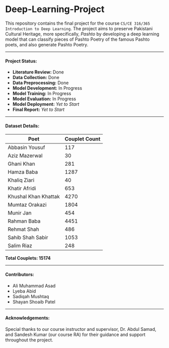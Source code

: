 # Deep-Learning-Project

This repository contains the final project for the course `CS/CE 316/365 Introduction to Deep Learning`. The project aims to preserve Pakistani Cultural Heritage, more specifically, _Pashto_ by developing a deep learning model that can classify pieces of Pashto Poetry of the famous Pashto poets, and also generate Pashto Poetry. 

---
#### Project Status:

- **Literature Review:** Done
- **Data Collection:** Done
- **Data Preprocessing:** Done
- **Model Development:** In Progress
- **Model Training:** In Progress
- **Model Evaluation:** In Progress
- **Model Deployment:** _Yet to Start_
- **Final Report:** _Yet to Start_

<!-- ---

#### Work Files

- [Collective OneDrive Link](https://habibuniversity-my.sharepoint.com/:f:/g/personal/aa07190_st_habib_edu_pk/EtjCMZRVWSZCn8NPJaJlWHIBHCCG6ym_-mj_Ph6HSP7f_w?e=5hyTu5)
- [Literature Sources Document](https://habibuniversity-my.sharepoint.com/:w:/r/personal/aa07190_st_habib_edu_pk/_layouts/15/Doc.aspx?sourcedoc=%7BF8F97C43-E2C4-4557-AB8C-698C9C07E2F9%7D&file=Literature%20Review%20-%20Compilation.docx&action=default&mobileredirect=true)
- [List of Pashto Poets](https://habibuniversity-my.sharepoint.com/:w:/r/personal/aa07190_st_habib_edu_pk/_layouts/15/Doc.aspx?sourcedoc=%7BFE9264B8-4A6C-47AA-BB06-115A401B9981%7D&file=Pashto%20Poets.docx&action=default&mobileredirect=true) -->

---
#### Dataset Details:

| **Poet** | **Couplet Count** |
| --- | --- |
| Abbasin Yousuf | 117 |
| Aziz Mazerwal | 30 |
| Ghani Khan | 281 |
| Hamza Baba | 1287 |
| Khaliq Ziari | 40 |
| Khatir Afridi | 653 |
| Khushal Khan Khattak | 4270 |
| Mumtaz Orakazi | 1804 |
| Munir Jan | 454 |
| Rahman Baba | 4451 |
| Rehmat Shah | 486 |
| Sahib Shah Sabir | 1053 |
| Salim Riaz | 248 |

**Total Couplets: 15174**

---
#### Contributors:
- Ali Muhammad Asad
- Lyeba Abid
- Sadiqah Mushtaq
- Shayan Shoaib Patel

---
#### Acknowledgements:

Special thanks to our course instructor and supervisor, Dr. Abdul Samad, and Sandesh Kumar (our course RA) for their guidance and support throughout the project.
